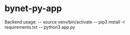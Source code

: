 # bynet-py-app

Backend usage:
-- source venv/bin/activate
-- pip3 install -r requirements.txt
-- python3 app.py
